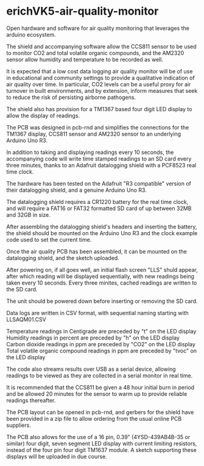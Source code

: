 # erichVK5-air-quality-monitor
Open hardware and software for air quality monitoring that leverages the arduino ecosystem.

The shield and accompanying software allow the CCS811 sensor to be used to monitor CO2 and total volatile organic compounds, and the AM2320 sensor allow humidity and temperature to be recorded as well.

It is expected that a low cost data logging air quality monitor will be of use in educational and community settings to provide a qualitative indication of air quality over time. In particular, CO2 levels can be a useful proxy for air turnover in built environments, and by extension, inform measures that seek to reduce the risk of persisting airborne pathogens. 

The shield also has provision for a TM1367 based four digit LED display to allow the display of readings.

The PCB was designed in pcb-rnd and simplifies the connections for the TM1367 display, CCS811 sensor and AM2320 sensor to an underlying Arduino Uno R3.

In addition to taking and displaying readings every 10 seconds, the accompanying code will write time stamped readings to an SD card every three minutes, thanks to an Adafruit datalogging shield with a PCF8523 real time clock.

The hardware has been tested on the Adafruit "R3 compatible" version of their datalogging shield, and a genuine Arduino Uno R3.

The datalogging shield requires a CR1220 battery for the real time clock, and will require a FAT16 or FAT32 formatted SD card of up between 32MB and 32GB in size.

After assembling the datalogging shield's headers and inserting the battery, the shield should be mounted on the Arduino Uno R3 and the clock example code used to set the current time.

Once the air quality PCB has been assembled, it can be mounted on the datalogging shield, and the sketch uploaded.

After powering on, if all goes well, an initial flash screen "LLS" shuld appear, after which reading will be displayed sequentially, with new readings being taken every 10 seconds. Every three minites, cached readings are written to the SD card.

The unit should be powered down before inserting or removing the SD card.

Data logs are written in CSV format, with sequential naming starting with LLSAQM01.CSV

Temperature readings in Centigrade are preceded by "t" on the LED display
Humidity readings in percent are preceded by "h" on the LED display
Carbon dioxide readings in ppm are preceded by "CO2" on the LED display
Total volatile organic compound readings in ppm are preceded by "tvoc" on the LED display

The code also streams results over USB as a serial device, allowing readings to be viewed as they are collected in a serial monitor in real time.

It is recommended that the CCS811 be given a 48 hour initial burn in period and be allowed 20 minutes for the sensor to warm up to provide reliable readings thereafter.

The PCB layout can be opened in pcb-rnd, and gerbers for the shield have been provided in a zip file to allow ordering from the usual online PCB suppliers.

The PCB also allows for the use of a 16 pin, 0.39" (4YSD-439AB4B-35 or similar) four digit, seven segment LED display with current limiting resistors, instead of the four pin four digit TM1637 module. A sketch supporting these displays will be uploaded in due course.


